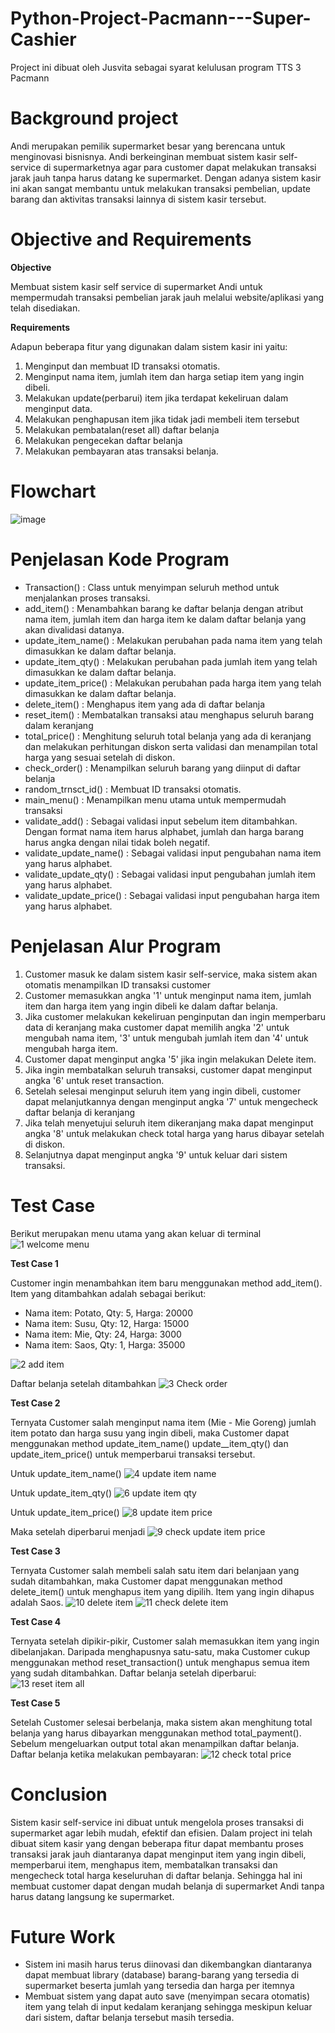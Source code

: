 # Python-Project-Pacmann---Super-Cashier
Project ini dibuat oleh Jusvita sebagai syarat kelulusan program TTS 3 Pacmann

# Background project
Andi merupakan pemilik supermarket besar yang berencana untuk menginovasi bisnisnya. Andi berkeinginan membuat sistem kasir self-service di supermarketnya agar para customer dapat melakukan transaksi jarak jauh tanpa harus datang ke supermarket. Dengan adanya sistem kasir ini akan sangat membantu untuk melakukan transaksi pembelian, update barang dan aktivitas transaksi lainnya di sistem kasir tersebut.

# Objective and Requirements
**Objective**

Membuat sistem kasir self service di supermarket Andi untuk mempermudah transaksi pembelian jarak jauh melalui website/aplikasi yang telah disediakan.

**Requirements**

Adapun beberapa fitur yang digunakan dalam sistem kasir ini yaitu:
1. Menginput dan membuat ID transaksi otomatis.
2. Menginput nama item, jumlah item dan harga setiap item yang ingin dibeli.
3. Melakukan update(perbarui) item jika terdapat kekeliruan dalam menginput data.
4. Melakukan penghapusan item jika tidak jadi membeli item tersebut
5. Melakukan pembatalan(reset all) daftar belanja
6. Melakukan pengecekan daftar belanja
7. Melakukan pembayaran atas transaksi belanja.

# Flowchart

![image](https://user-images.githubusercontent.com/131349719/235947274-3e83a147-4792-4bf0-937a-35d8654ad375.png)

# Penjelasan Kode Program
* Transaction() : Class untuk menyimpan seluruh method untuk menjalankan proses transaksi.
* add_item() : Menambahkan barang ke daftar belanja dengan atribut nama item, jumlah item dan harga item ke dalam daftar belanja yang akan divalidasi datanya.
* update_item_name() : Melakukan perubahan pada nama item yang telah dimasukkan ke dalam daftar belanja.
* update_item_qty() : Melakukan perubahan pada jumlah item yang telah dimasukkan ke dalam daftar belanja.
* update_item_price() : Melakukan perubahan pada harga item yang telah dimasukkan ke dalam daftar belanja.
* delete_item() : Menghapus item yang ada di daftar belanja
* reset_item() : Membatalkan transaksi atau menghapus seluruh barang dalam keranjang
* total_price() : Menghitung seluruh total belanja yang ada di keranjang dan melakukan perhitungan diskon serta validasi dan menampilan total harga yang sesuai setelah di diskon.
* check_order() : Menampilkan seluruh barang yang diinput di daftar belanja
* random_trnsct_id() : Membuat ID transaksi otomatis.
* main_menu() : Menampilkan menu utama untuk mempermudah transaksi
* validate_add() : Sebagai validasi input sebelum item ditambahkan. Dengan format nama item harus alphabet, jumlah dan harga barang harus angka dengan nilai tidak boleh negatif.
* validate_update_name() : Sebagai validasi input pengubahan nama item yang harus alphabet.
* validate_update_qty() : Sebagai validasi input pengubahan jumlah item yang harus alphabet.
* validate_update_price() : Sebagai validasi input pengubahan harga item yang harus alphabet.

# Penjelasan Alur Program
1. Customer masuk ke dalam sistem kasir self-service, maka sistem akan otomatis menampilkan ID transaksi customer
2. Customer memasukkan angka '1' untuk menginput nama item, jumlah item dan harga item yang ingin dibeli ke dalam daftar belanja.
3. Jika customer melakukan kekeliruan penginputan dan ingin memperbaru data di keranjang maka customer dapat memilih angka '2' untuk mengubah nama item, '3' untuk mengubah jumlah item dan '4' untuk mengubah harga item.
4. Customer dapat menginput angka '5' jika ingin melakukan Delete item.
5. Jika ingin membatalkan seluruh transaksi, customer dapat menginput angka '6' untuk reset transaction.
6. Setelah selesai menginput seluruh item yang ingin dibeli, customer dapat melanjutkannya dengan menginput angka '7' untuk mengecheck daftar belanja di keranjang 
7. Jika telah menyetujui seluruh item dikeranjang maka dapat menginput angka '8' untuk melakukan check total harga yang harus dibayar setelah di diskon.
8. Selanjutnya dapat menginput angka '9' untuk keluar dari sistem transaksi.
# Test Case
Berikut merupakan menu utama yang akan keluar di terminal
![1 welcome menu](https://user-images.githubusercontent.com/131349719/236109727-fd8b9dfe-a0e9-4097-b2e3-905b561bf78e.png)

**Test Case 1**

Customer ingin menambahkan item baru menggunakan method add_item(). Item yang ditambahkan adalah sebagai berikut:
* Nama item: Potato, Qty: 5, Harga: 20000
* Nama item: Susu, Qty: 12, Harga: 15000
* Nama item: Mie, Qty: 24, Harga: 3000
* Nama item: Saos, Qty: 1, Harga: 35000

![2 add item](https://user-images.githubusercontent.com/131349719/236110196-88a3f3ba-2172-4bd7-8aee-1ea0d9ab0d23.png)

Daftar belanja setelah ditambahkan
![3 Check order](https://user-images.githubusercontent.com/131349719/236110215-573f835c-ed98-4d1e-bb41-d3d2f37c0ee5.png)

**Test Case 2**

Ternyata Customer salah menginput nama item (Mie - Mie Goreng) jumlah item  potato dan harga susu yang ingin dibeli, maka Customer dapat menggunakan method update_item_name() update__item_qty() dan update_item_price() untuk memperbarui transaksi tersebut.

Untuk update_item_name()
![4 update item name](https://user-images.githubusercontent.com/131349719/236111456-667cd696-695d-497f-b345-be7c30342954.png)

Untuk update_item_qty()
![6 update item qty](https://user-images.githubusercontent.com/131349719/236111502-f447ccd6-b10a-4cc1-892f-7ada9e26b35a.png)

Untuk update_item_price()
![8 update item price](https://user-images.githubusercontent.com/131349719/236111567-4ff8fa47-a2a4-4c4d-870c-05322de42e6f.png)

Maka setelah diperbarui menjadi
![9 check update item price](https://user-images.githubusercontent.com/131349719/236111612-ec068c02-1797-4fc0-98c3-f481f12dfa7f.png)

**Test Case 3**

Ternyata Customer salah membeli salah satu item dari belanjaan yang sudah ditambahkan, maka Customer dapat menggunakan method delete_item() untuk menghapus item yang dipilih. Item yang ingin dihapus adalah Saos.
![10 delete item](https://user-images.githubusercontent.com/131349719/236111808-c1f98169-fe24-418a-807d-95e54bc1e92a.png)
![11 check delete item](https://user-images.githubusercontent.com/131349719/236111830-f1fcb792-ff67-4695-89ba-8cc788ced582.png)

**Test Case 4**

Ternyata setelah dipikir-pikir, Customer salah memasukkan item yang ingin dibelanjakan. Daripada menghapusnya satu-satu, maka Customer cukup menggunakan method reset_transaction() untuk menghapus semua item yang sudah ditambahkan. Daftar belanja setelah diperbarui:
![13 reset item all](https://user-images.githubusercontent.com/131349719/236111921-231becae-6fda-47f2-ac31-5ead119388de.png)

**Test Case 5**

Setelah Customer selesai berbelanja, maka sistem akan menghitung total belanja yang harus dibayarkan menggunakan method total_payment(). Sebelum mengeluarkan output total akan menampilkan daftar belanja. Daftar belanja ketika melakukan pembayaran:
![12 check total price](https://user-images.githubusercontent.com/131349719/236112022-75cb21a3-c447-453e-9d37-617235a06c5a.png)

# Conclusion
Sistem kasir self-service ini dibuat untuk mengelola proses transaksi di supermarket agar lebih mudah, efektif dan efisien. Dalam project ini telah dibuat sitem kasir yang dengan beberapa fitur dapat membantu proses transaksi jarak jauh diantaranya dapat menginput item yang ingin dibeli, memperbarui item, menghapus item, membatalkan transaksi dan mengecheck total harga keseluruhan di daftar belanja. Sehingga hal ini membuat customer dapat dengan mudah belanja di supermarket Andi tanpa harus datang langsung ke supermarket.

# Future Work
* Sistem ini masih harus terus diinovasi dan dikembangkan diantaranya dapat membuat library (database) barang-barang yang tersedia di supermarket beserta jumlah yang
tersedia dan harga per itemnya
* Membuat sistem yang dapat auto save (menyimpan secara otomatis) item yang telah di input kedalam keranjang sehingga meskipun keluar dari sistem, daftar belanja tersebut masih tersedia.  
